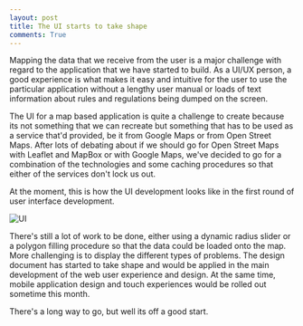 ```yaml
---
layout: post
title: The UI starts to take shape
comments: True
---
```


Mapping the data that we receive from the user is a major challenge with regard to the application that we have started to build. As a UI/UX person, a good experience is what makes it easy and intuitive for the user to use the particular application without a lengthy user manual or loads of text information about rules and regulations being dumped on the screen.

The UI for a map based application is quite a challenge to create because its not something that we can recreate but something that has to be used as a service that'd provided, be it from Google Maps or from Open Street Maps. After lots of debating about if we should go for Open Street Maps with Leaflet and MapBox or with Google Maps, we've decided to go for a combination of the technologies and some caching procedures so that either of the services don't lock us out.

At the moment, this is how the UI development looks like in the first round of user interface development.

![UI]({{site.url|append:site.baseurl}}/public/img/first-ui.png)

There's still a lot of work to be done, either using a dynamic radius slider or a polygon filling procedure so that the data could be loaded onto the map. More challenging is to display the different types of problems. The design document has started to take shape and would be applied in the main development of the web user experience and design. At the same time, mobile application design and touch experiences would be rolled out sometime this month.

There's a long way to go, but well its off a good start.